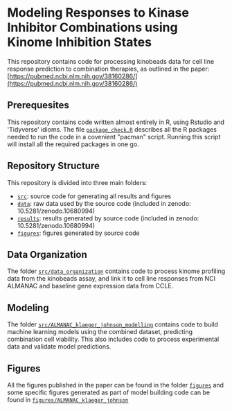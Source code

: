 # Modeling Responses to Kinase Inhibitor Combinations using Kinome Inhibition States
This repository contains code for processing kinobeads data for cell line response prediction to combination therapies, as outlined in the paper: [https://pubmed.ncbi.nlm.nih.gov/38160286/](https://pubmed.ncbi.nlm.nih.gov/38160286/) 

## Prerequesites 
This repository contains code written almost entirely in R, using Rstudio and 'Tidyverse' idioms. The file [`package_check.R`](package_check.R) describes all the R packages needed to run the code in a covenient "pacman" script. Running this script will install all the required packages in one go. 

## Repository Structure 
This repository is divided into three main folders:
* [`src`](src): source code for generating all results and figures
* [`data`](data): raw data used by the source code (included in zenodo: 10.5281/zenodo.10680994)
* [`results`](results): results generated by source code (included in zenodo: 10.5281/zenodo.10680994)
* [`figures`](figures): figures generated by source code 

## Data Organization
The folder [`src/data_organization`](src/data_organization) contains code to process kinome profiling data from the kinobeads assay, and link it to cell line responses from NCI ALMANAC and baseline gene expression data from CCLE. 

## Modeling 
The folder [`src/ALMANAC_klaeger_johnson_modelling`](src/ALMANAC_klaeger_johnson_modelling) contains code to build machine learning models using the combined dataset, predicting combination cell viability. This also includes code to process experimental data and validate model predictions. 

## Figures
All the figures published in the paper can be found in the folder [`figures`](figures) and some specific figures generated as part of model building code can be found in [`figures/ALMANAC_klaeger_johnson`](figures/ALMANAC_klaeger_johnson)



